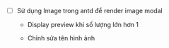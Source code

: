 - [ ] Sử dụng Image trong antd để render image modal

    - Display preview khi số lượng lớn hơn 1

    - Chỉnh sửa tên hình ảnh